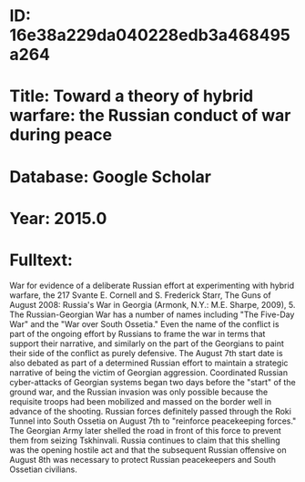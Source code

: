 # ID: 16e38a229da040228edb3a468495a264
# Title: Toward a theory of hybrid warfare: the Russian conduct of war during peace
# Database: Google Scholar
# Year: 2015.0
# Fulltext:
War for evidence of a deliberate Russian effort at experimenting with hybrid warfare, the 217 Svante E. Cornell and S. Frederick Starr, The Guns of August 2008: Russia's War in Georgia (Armonk, N.Y.: M.E. Sharpe, 2009), 5.
The Russian-Georgian War has a number of names including "The Five-Day War" and the "War over South Ossetia."
Even the name of the conflict is part of the ongoing effort by Russians to frame the war in terms that support their narrative, and similarly on the part of the Georgians to paint their side of the conflict as purely defensive.
The August 7th start date is also debated as part of a determined Russian effort to maintain a strategic narrative of being the victim of Georgian aggression.
Coordinated Russian cyber-attacks of Georgian systems began two days before the "start" of the ground war, and the Russian invasion was only possible because the requisite troops had been mobilized and massed on the border well in advance of the shooting.
Russian forces definitely passed through the Roki Tunnel into South Ossetia on August 7th to "reinforce peacekeeping forces."
The Georgian Army later shelled the road in front of this force to prevent them from seizing Tskhinvali.
Russia continues to claim that this shelling was the opening hostile act and that the subsequent Russian offensive on August 8th was necessary to protect Russian peacekeepers and South Ossetian civilians.